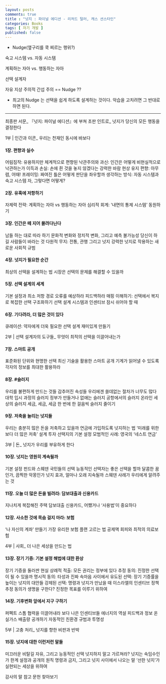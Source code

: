 ```yaml
---
layout: posts
comments: true
title : "넛지 : 파이널 에디션 - 리처드 탈러, 캐스 션스타인"
categories: Books
tags: [ 자기 개발 ]
published: false
---
```


- Nudge(옆구리를 쿡 찌르는 행위?)

숙고 시스템 vs. 자동 시스템

계획하는 자아 vs. 행동하는 자아

선택 설계자

자유 지상 주의적 간섭 주의 == Nudge ??

- 최고의 Nudge 는 선택을 쉽게 하도록 설계하는 것이다. 악습을 고치려면 그 반대로 하면 된다. 

---

최종판 서문_ 『넛지: 파이널 에디션』에 부쳐
초판 인트로_ 넛지가 당신의 모든 행동을 결정한다

1부 | 인간과 이콘_ 우리는 천재인 동시에 바보다

#### 1장. 편향과 실수
어림짐작: 유용하지만 체계적으로 편향된
낙관주의와 과신: 인간은 어떻게 비현실적으로 낙관하는가
이득과 손실: 손에 쥔 것을 놓지 않겠다는 강력한 바람
현상 유지 편향: 아무렴, 어때!
프레이밍: 짜여진 틀은 어떻게 판단을 좌우할까
생각하는 방식: 자동 시스템과 숙고 시스템
자, 그렇다면 어떻게?

#### 2장. 유혹에 저항하기
자제력 전략: 계획하는 자아 vs 행동하는 자아
심리적 회계: ‘내면의 통제 시스템’ 동원하기

#### 3장. 인간은 떼 지어 몰려다닌다
남들 하는 대로 따라 하기
문화적 변화와 정치적 변화, 그리고 예측 불가능성
당신이 하길 사람들이 바라는 것
다원적 무지: 전통, 관행 그리고 넛지
강력한 넛지로 작용하는 새로운 사회적 규범

#### 4장. 넛지가 필요한 순간
최상의 선택을 설계하는 법
시장은 선택의 문제를 해결할 수 있을까

#### 5장. 선택 설계의 세계
기본 설정과 최소 저항 경로
오류를 예상하라
피드백하라
매핑 이해하기: 선택에서 복지로
복잡한 선택 구조화하기
선택 설계 시스템과 인센티브
잠시 쉬어야 할 때

#### 6장. 기다려라, 더 많은 것이 있다
큐레이션: 약자에게 더욱 필요한 선택 설계
재미있게 만들기

2부 | 선택 설계자의 도구들_ 무엇이 최적의 선택을 이끌어내는가

#### 7장. 스마트 공개
표준화된 단위와 현명한 선택
최신 기술을 활용한 스마트 공개
기계가 읽어낼 수 있도록
각자의 정보를 최대한 활용하라

#### 8장. #슬러지
우리를 불편하게 만드는 것들
감추어진 속성들
우리에겐 쓸데없는 절차가 너무도 많다
대학 입시 과정의 슬러지
정부가 만들거나 없애는 슬러지
공항에서의 슬러지
온라인 세상의 슬러지
세금, 세금, 세금
한 번에 한 걸음씩 슬러지 줄이기

#### 9장. 저축을 늘리는 넛지들
우리는 충분히 많은 돈을 저축하고 있을까
연금에 가입하도록 넛지하는 법
‘미래를 위한 보다 더 많은 저축’ 설계
투자 선택지의 기본 설정
모범적인 사례: 영국의 ‘네스트 연금’

3부 | 돈_ 넛지가 우리를 부유하게 한다

#### 10장. 넛지는 영원히 계속될까
기본 설정 펀드와 스웨덴 국민들의 선택
능동적인 선택자는 좋은 선택을 할까
달콤한 꿈인가, 끔찍한 악몽인가
넛지 효과, 얼마나 오래 지속될까
스웨덴 사례가 우리에게 알려주는 것

#### 11장. 오늘 더 많은 돈을 빌려라: 담보대출과 신용카드
지나치게 복잡해진 주택 담보대출
신용카드, 어쨌거나 ‘사용법’이 중요하다

#### 12장. 사소한 것에 목숨 걸지 마라: 보험
‘나 자신의 계좌’ 만들기
가장 유리한 보험 플랜 고르는 법
공제액 회피와 최적의 의료보험

4부 | 사회_ 더 나은 세상을 만드는 법

#### 13장. 장기 기증: 기본 설정 해법에 대한 환상
장기 기증을 둘러싼 현실
상례적 적출: 모든 권리는 정부에 있다
추정 동의: 진정한 선택이 될 수 있을까
명시적 동의: 타성과 진짜 속마음 사이에서
유도된 선택: 장기 기증률을 높이는 넛지의 대안들
강제된 선택: 명령과 넛지가 만났을 때
이스라엘의 인센티브 정책
추정 동의가 생명을 구한다?
진정한 목표를 이루기 위하여

#### 14장. 기후변화 앞에서 지구 구하기
퍼펙트 스톰
협력을 이끌어내라
보다 나은 인센티브들
에너지의 역설
피드백과 정보
온실가스 배출량 공개하기
자동적인 친환경
규범과 투명성

5부 | 고충 처리_ 넛지를 향한 비판과 반박

#### 15장. 넛지에 대한 이런저런 말들
미끄러운 비탈길
자유, 그리고 능동적인 선택
넛지하지 말고 가르쳐라?
넛지는 속임수인가
한계 설정과 공개의 원칙
명령과 금지, 그리고 넛지 사이에서
나오는 말 ‘선한 넛지’가 실현되는 세상을 위하여

감사의 말
참고 문헌
찾아보기